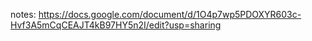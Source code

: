 notes: https://docs.google.com/document/d/1O4p7wp5PDOXYR603c-Hvf3A5mCqCEAJT4kB97HY5n2I/edit?usp=sharing
